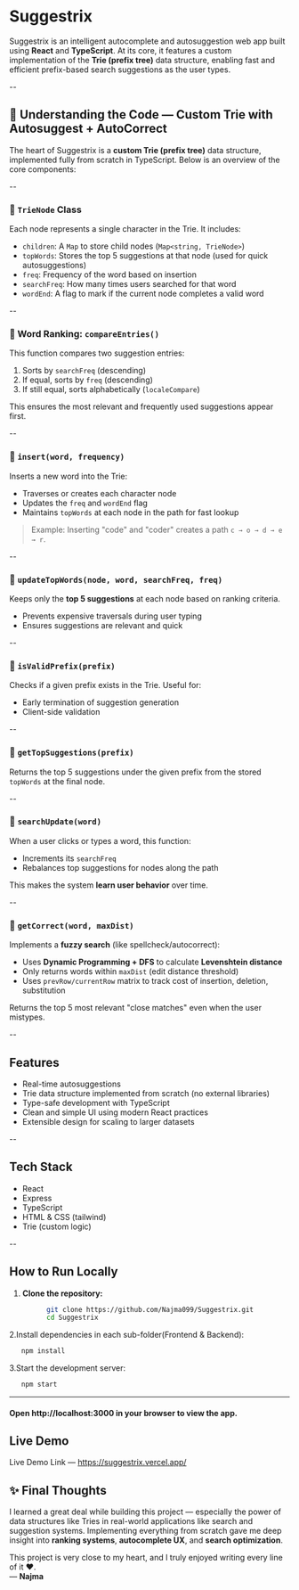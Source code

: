 # Suggestrix

Suggestrix is an intelligent autocomplete and autosuggestion web app built using **React** and **TypeScript**. At its core, it features a custom implementation of the **Trie (prefix tree)** data structure, enabling fast and efficient prefix-based search suggestions as the user types.

--
## 🧠 Understanding the Code — Custom Trie with Autosuggest + AutoCorrect

The heart of Suggestrix is a **custom Trie (prefix tree)** data structure, implemented fully from scratch in TypeScript. Below is an overview of the core components:

--

### 🔹 `TrieNode` Class

Each node represents a single character in the Trie. It includes:

- `children`: A `Map` to store child nodes (`Map<string, TrieNode>`)
- `topWords`: Stores the top 5 suggestions at that node (used for quick autosuggestions)
- `freq`: Frequency of the word based on insertion
- `searchFreq`: How many times users searched for that word
- `wordEnd`: A flag to mark if the current node completes a valid word

--

### 🔹 Word Ranking: `compareEntries()`

This function compares two suggestion entries:
1. Sorts by `searchFreq` (descending)
2. If equal, sorts by `freq` (descending)
3. If still equal, sorts alphabetically (`localeCompare`)

This ensures the most relevant and frequently used suggestions appear first.

--

### 🔹 `insert(word, frequency)`

Inserts a new word into the Trie:
- Traverses or creates each character node
- Updates the `freq` and `wordEnd` flag
- Maintains `topWords` at each node in the path for fast lookup

> Example: Inserting "code" and "coder" creates a path `c → o → d → e → r`.

--

### 🔹 `updateTopWords(node, word, searchFreq, freq)`

Keeps only the **top 5 suggestions** at each node based on ranking criteria.
- Prevents expensive traversals during user typing
- Ensures suggestions are relevant and quick

--

### 🔹 `isValidPrefix(prefix)`

Checks if a given prefix exists in the Trie. Useful for:
- Early termination of suggestion generation
- Client-side validation

--

### 🔹 `getTopSuggestions(prefix)`

Returns the top 5 suggestions under the given prefix from the stored `topWords` at the final node.

--

### 🔹 `searchUpdate(word)`

When a user clicks or types a word, this function:
- Increments its `searchFreq`
- Rebalances top suggestions for nodes along the path

This makes the system **learn user behavior** over time.

--

### 🔹 `getCorrect(word, maxDist)`

Implements a **fuzzy search** (like spellcheck/autocorrect):
- Uses **Dynamic Programming + DFS** to calculate **Levenshtein distance**
- Only returns words within `maxDist` (edit distance threshold)
- Uses `prevRow/currentRow` matrix to track cost of insertion, deletion, substitution

Returns the top 5 most relevant "close matches" even when the user mistypes.

--


## Features

- Real-time autosuggestions
- Trie data structure implemented from scratch (no external libraries)
- Type-safe development with TypeScript
- Clean and simple UI using modern React practices
- Extensible design for scaling to larger datasets

--

## Tech Stack

- React
- Express
- TypeScript
- HTML & CSS (tailwind)
- Trie (custom logic)

--

## How to Run Locally

1. **Clone the repository:**

   ```bash
         git clone https://github.com/Najma099/Suggestrix.git
         cd Suggestrix
   ```
2.Install dependencies in each sub-folder(Frontend & Backend):

   ```bash
      npm install
   ```
3.Start the development server:

   ```bash
      npm start
   ```
---
#### Open http://localhost:3000 in your browser to view the app.


## Live Demo
Live Demo Link — https://suggestrix.vercel.app/


## ✨ Final Thoughts

I learned a great deal while building this project — especially the power of data structures like Tries in real-world applications like search and suggestion systems. Implementing everything from scratch gave me deep insight into **ranking systems**, **autocomplete UX**, and **search optimization**.

This project is very close to my heart, and I truly enjoyed writing every line of it ‪‪❤︎‬.  
— **Najma**

